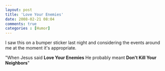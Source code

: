 ```yaml
---
layout: post
title: 'Love Your Enemies'
date: 2008-02-21 08:04
comments: true
categories : [Humor]
---  
```


I saw this on a bumper sticker last night and considering the events around me at the moment it's appropriate.

"When Jesus said __Love Your Enemies__ He probably meant __Don't Kill Your Neighbors__"

